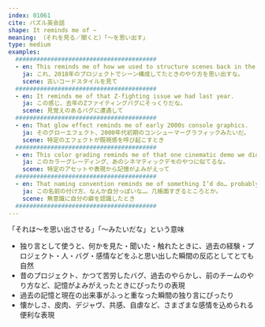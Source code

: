 ```yaml
---
index: 01061
cite: パズル英会話
shape: It reminds me of ~
meaning: （それを見る／聞くと）「〜を思い出す」
type: medium
examples:
  ########################################
  - en: This reminds me of how we used to structure scenes back in the 2018 project.
    ja: これ、2018年のプロジェクトでシーン構成してたときのやり方を思い出すな。
    scene: 古いコードスタイルを見て
  ########################################
  - en: It reminds me of that Z-fighting issue we had last year.
    ja: この感じ、去年のZファイティングバグにそっくりだな。
    scene: 見覚えのあるバグに遭遇して
  ########################################
  - en: That glow effect reminds me of early 2000s console graphics.
    ja: そのグローエフェクト、2000年代初期のコンシューマーグラフィックみたいだ。
    scene: 特定のエフェクトが既視感を呼び起こすとき
  ########################################
  - en: This color grading reminds me of that one cinematic demo we did.
    ja: このカラーグレーディング、あのシネマティックデモのやつに似てるな。
    scene: 特定のアセットや表現から記憶がよみがえって
  ########################################
  - en: That naming convention reminds me of something I’d do… probably too consistent.
    ja: この名前の付け方、なんか自分っぽいな…。几帳面すぎるところとか。
    scene: 無意識に自分の癖を認識したとき
  ########################################
---
```


「それは〜を思い出させる」「〜みたいだな」という意味

- 独り言として使うと、何かを見た・聞いた・触れたときに、過去の経験・プロジェクト・人・バグ・感情などをふと思い出した瞬間の反応としてとても自然
- 昔のプロジェクト、かつて苦労したバグ、過去のやらかし、前のチームのやり方など、記憶がよみがえったときにぴったりの表現
- 過去の記憶と現在の出来事がふっと重なった瞬間の独り言にぴったり
- 懐かしさ、皮肉、デジャヴ、共感、自虐など、さまざまな感情を込められる便利な表現
